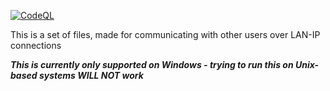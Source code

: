 [![CodeQL](https://github.com/247086/communicationService/actions/workflows/codeql-analysis.yml/badge.svg)](https://github.com/247086/communicationService/actions/workflows/codeql-analysis.yml)

This is a set of files, made for communicating with other users over LAN-IP connections

***This is currently only supported on Windows - trying to run this on Unix-based systems WILL NOT work***
